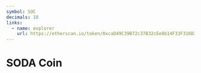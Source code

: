 ```yaml
---
symbol: SOC
decimals: 18
links:
  - name: explorer
    url: https://etherscan.io/token/0xcaD49C39B72c37B32cEe8b14F33F316D3a8bC335
---
```


# SODA Coin
